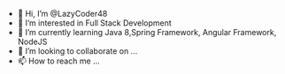 - 👋 Hi, I’m @LazyCoder48
- 👀 I’m interested in Full Stack Development
- 🌱 I’m currently learning Java 8,Spring Framework, Angular Framework, NodeJS
- 💞️ I’m looking to collaborate on ...
- 📫 How to reach me ...

<!---
LazyCoder48/LazyCoder48 is a ✨ special ✨ repository because its `README.md` (this file) appears on your GitHub profile.
You can click the Preview link to take a look at your changes.
--->
